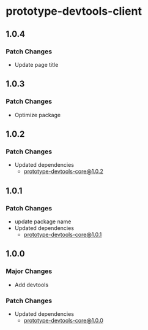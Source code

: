 # prototype-devtools-client

## 1.0.4

### Patch Changes

- Update page title

## 1.0.3

### Patch Changes

- Optimize package

## 1.0.2

### Patch Changes

- Updated dependencies
  - prototype-devtools-core@1.0.2

## 1.0.1

### Patch Changes

- update package name
- Updated dependencies
  - prototype-devtools-core@1.0.1

## 1.0.0

### Major Changes

- Add devtools

### Patch Changes

- Updated dependencies
  - prototype-devtools-core@1.0.0
